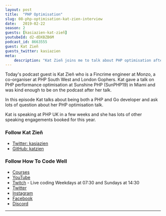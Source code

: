 ```yaml
---
layout: post
title:  "PHP Optimisation"
slug: 08-php-optimisation-kat-zien-interview
date:   2019-02-22
season: 2
guests: [kasiazien-kat-zieñ]
youtubeId: d2-dDXBZB6M
podcast_id: 8663555
guest: Kat Zieñ
guests_twitter: kasiazien
meta:
    description: "Kat Zieñ joins me to talk about PHP optimisation after her fantastic conference talk at Sunshine PHP"
---
```


Today's podcast guest is Kat Zieñ who is a Fincrime engineer at Monzo, a co-organiser at PHP South West and London Gophers.
Kat gave a talk on PHP performance optimisation at Sunshine PHP (SunPHP19) in Miami and was kind enough to be on the podcast after her talk.

In this episode Kat talks about being both a PHP and Go developer and ask lots of question about her PHP optimisation talk.

Kat is speaking at PHP UK in a few weeks and she has lots of other speaking engagements booked for this year.

### Follow Kat Zieñ
- [Twitter: kasiazien](https://twitter.com/kasiazien) 
- [GitHub: katzien](https://github.com/katzien)

### Follow How To Code Well
- [Courses](http://howtocodewell.net)
- [YouTube](http://youtube.com/howtocodewell)
- [Twitch](http://twitch.tv/howtocodewell) - Live coding Weekdays at 07:30 and Sundays at 14:30
- [Twitter](https://twitter.com/howtocodewell)
- [Instagram](http://instagram.com/howtocodewell/)
- [Facebook](http://facebook.com/howtocodewell/)
- [Discord](http://howtocodewell.net/discord)

-------------------------------
